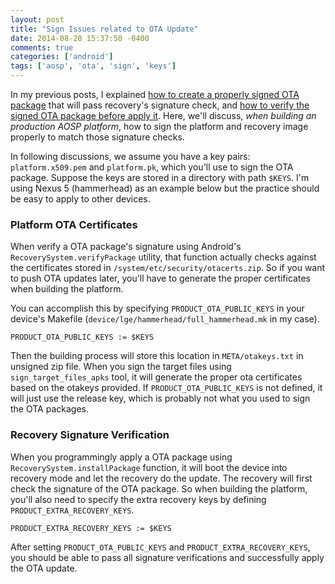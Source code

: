 ```yaml
---
layout: post
title: "Sign Issues related to OTA Update"
date: 2014-08-28 15:37:50 -0400
comments: true
categories: ['android']
tags: ['aosp', 'ota', 'sign', 'keys']
---
```


In my previous posts, I explained 
[how to create a properly signed OTA package][post1] that will pass recovery's
signature check,
and [how to verify the signed OTA package before apply it][post2]. Here, we'll
discuss, _when building an production AOSP platform_, how to sign the platform and
recovery image properly to match those signature checks.

<!--more-->

In following discussions, we assume you have a key pairs: `platform.x509.pem`
and `platform.pk`, which you'll use to sign the OTA package. Suppose the keys
are stored in a directory with path `$KEYS`. I'm using Nexus 5 (hammerhead) as
an example below but the practice should be easy to apply to other devices.

### Platform OTA Certificates

When verify a OTA package's signature using Android's
`RecoverySystem.verifyPackage` utility, that function actually checks against the
certificates stored in `/system/etc/security/otacerts.zip`. So if you want to
push OTA updates later, you'll have to generate the proper certificates when building
the platform.

You can accomplish this by specifying `PRODUCT_OTA_PUBLIC_KEYS` in your device's
Makefile (`device/lge/hammerhead/full_hammerhead.mk` in my case).


```
PRODUCT_OTA_PUBLIC_KEYS := $KEYS
```

Then the building process will store this location in `META/otakeys.txt` in
unsigned zip file. When you sign the target files using `sign_target_files_apks`
tool, it will generate the proper ota certificates based on the otakeys
provided. If `PRODUCT_OTA_PUBLIC_KEYS` is not defined, it will just use the
release key, which is probably not what you used to sign the OTA packages.

### Recovery Signature Verification

When you programmingly apply a OTA package using `RecoverySystem.installPackage`
function, it will boot the device into recovery mode and let the recovery do the
update. The recovery will first check the signature of the OTA package. So when
building the platform, you'll also need to specify the extra recovery keys by
defining `PRODUCT_EXTRA_RECOVERY_KEYS`.

```
PRODUCT_EXTRA_RECOVERY_KEYS := $KEYS
```

After setting `PRODUCT_OTA_PUBLIC_KEYS` and `PRODUCT_EXTRA_RECOVERY_KEYS`, you
should be able to pass all signature verifications and successfully apply the
OTA update.


[post1]: http://jhshi.me/2013/12/02/how-to-create-and-sign-ota-package/
[post2]: http://jhshi.me/2013/12/13/how-to-apply-downloaded-ota-package/
